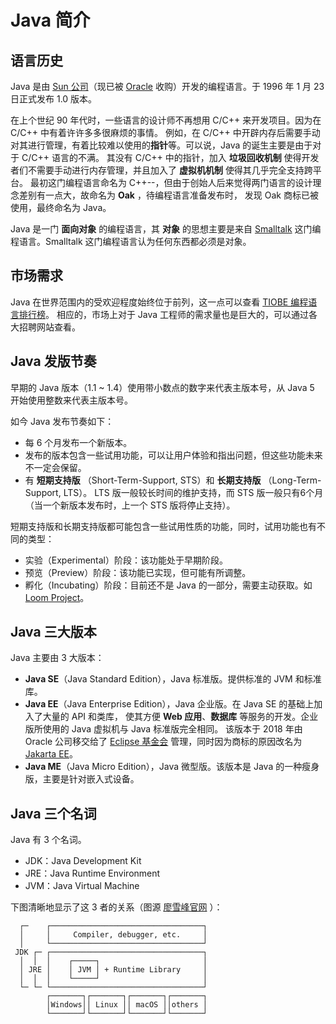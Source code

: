 # Java 简介

## 语言历史

Java 是由 [Sun 公司](https://en.wikipedia.org/wiki/Sun_Microsystems)（现已被 [Oracle](https://www.oracle.com/)
收购）开发的编程语言。于 1996 年 1 月 23 日正式发布 1.0 版本。

在上个世纪 90 年代时，一些语言的设计师不再想用 C/C++ 来开发项目。因为在 C/C++ 中有着许许多多很麻烦的事情。
例如，在 C/C++ 中开辟内存后需要手动对其进行管理，有着比较难以使用的**指针**等。可以说，Java 的诞生主要是由于对于 C/C++ 语言的不满。
其没有 C/C++ 中的指针，加入 **垃圾回收机制** 使得开发者们不需要手动进行内存管理，并且加入了 **虚拟机机制** 使得其几乎完全支持跨平台。
最初这门编程语言命名为 C++--，但由于创始人后来觉得两门语言的设计理念差别有一点大，故命名为 **Oak** ，待编程语言准备发布时，
发现 Oak 商标已被使用，最终命名为 Java。

Java 是一门 **面向对象** 的编程语言，其 **对象** 的思想主要是来自 [Smalltalk](https://zh.wikipedia.org/wiki/Smalltalk)
这门编程语言。Smalltalk 这门编程语言认为任何东西都必须是对象。

## 市场需求

Java 在世界范围内的受欢迎程度始终位于前列，这一点可以查看 [TIOBE 编程语言排行榜](https://www.tiobe.com/tiobe-index/)。
相应的，市场上对于 Java 工程师的需求量也是巨大的，可以通过各大招聘网站查看。

## Java 发版节奏

早期的 Java 版本（1.1 ~ 1.4）使用带小数点的数字来代表主版本号，从 Java 5 开始使用整数来代表主版本号。

如今 Java 发布节奏如下：

- 每 6 个月发布一个新版本。
- 发布的版本包含一些试用功能，可以让用户体验和指出问题，但这些功能未来不一定会保留。
- 有 **短期支持版** （Short-Term-Support, STS）和 **长期支持版** （Long-Term-Support, LTS）。
  LTS 版一般较长时间的维护支持，而 STS 版一般只有6个月（当一个新版本发布时，上一个 STS 版将停止支持）。

短期支持版和长期支持版都可能包含一些试用性质的功能，同时，试用功能也有不同的类型：

- 实验（Experimental）阶段：该功能处于早期阶段。
- 预览（Preview）阶段：该功能已实现，但可能有所调整。
- 孵化（Incubating）阶段：目前还不是 Java 的一部分，需要主动获取。如 [Loom Project](https://openjdk.java.net/projects/loom/)。

## Java 三大版本

Java 主要由 3 大版本：

- **Java SE**（Java Standard Edition），Java 标准版。提供标准的 JVM 和标准库。
- **Java EE**（Java Enterprise Edition），Java 企业版。在 Java SE 的基础上加入了大量的 API 和类库，
  使其方便 **Web 应用**、**数据库** 等服务的开发。企业版所使用的 Java 虚拟机与 Java  标准版完全相同。
  该版本于 2018 年由 Oracle 公司移交给了 [Eclipse 基金会](https://www.eclipse.org/org/foundation/)
  管理，同时因为商标的原因改名为 [Jakarta EE](https://jakarta.ee/)。
- **Java ME**（Java Micro Edition），Java 微型版。该版本是 Java 的一种瘦身版，主要是针对嵌入式设备。

## Java 三个名词

Java 有 3 个名词。

- JDK：Java Development Kit
- JRE：Java Runtime Environment
- JVM：Java Virtual Machine

下图清晰地显示了这 3 者的关系（图源 [廖雪峰官网](https://www.liaoxuefeng.com/) ）：

```ascii
  ┌─    ┌──────────────────────────────────┐
  │     │     Compiler, debugger, etc.     │
  │     └──────────────────────────────────┘
 JDK ┌─ ┌──────────────────────────────────┐
  │  │  │    ┌─────┐                       │
  │ JRE │    │ JVM │ + Runtime Library     │
  │  │  │    └─────┘                       │
  └─ └─ └──────────────────────────────────┘
        ┌───────┐┌───────┐┌───────┐┌───────┐
        │Windows││ Linux ││ macOS ││others │
        └───────┘└───────┘└───────┘└───────┘
```
